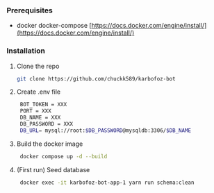 
### Prerequisites

* docker docker-compose [https://docs.docker.com/engine/install/](https://docs.docker.com/engine/install/)

### Installation

1. Clone the repo
   ```sh
   git clone https://github.com/chuckk589/karbofoz-bot
   ```
2. Create .env file
   ```sh
    BOT_TOKEN = XXX
    PORT = XXX
    DB_NAME = XXX
    DB_PASSWORD = XXX
    DB_URL= mysql://root:$DB_PASSWORD@mysqldb:3306/$DB_NAME
   ```
3. Build the docker image
   ```sh
    docker compose up -d --build
    ```
4. (First run) Seed database
   ```sh
    docker exec -it karbofoz-bot-app-1 yarn run schema:clean
    ```
